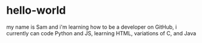 # hello-world

my name is Sam and i'm learning how to be a developer on GitHub, i currently can code Python and JS, learning HTML, variations of C, and Java
